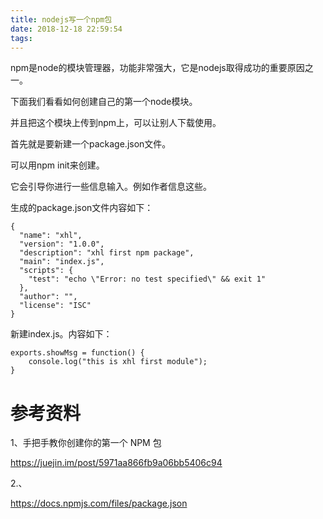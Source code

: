 ```yaml
---
title: nodejs写一个npm包
date: 2018-12-18 22:59:54
tags:
---
```




npm是node的模块管理器，功能非常强大，它是nodejs取得成功的重要原因之一。

下面我们看看如何创建自己的第一个node模块。

并且把这个模块上传到npm上，可以让别人下载使用。

首先就是要新建一个package.json文件。

可以用npm init来创建。

它会引导你进行一些信息输入。例如作者信息这些。

生成的package.json文件内容如下：

```
{
  "name": "xhl",
  "version": "1.0.0",
  "description": "xhl first npm package",
  "main": "index.js",
  "scripts": {
    "test": "echo \"Error: no test specified\" && exit 1"
  },
  "author": "",
  "license": "ISC"
}
```

新建index.js。内容如下：

```
exports.showMsg = function() {
    console.log("this is xhl first module");
}
```



# 参考资料

1、手把手教你创建你的第一个 NPM 包

https://juejin.im/post/5971aa866fb9a06bb5406c94

2.、

https://docs.npmjs.com/files/package.json